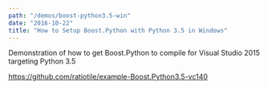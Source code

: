 ```yaml
---
path: "/demos/boost-python3.5-win"
date: "2016-10-22"
title: "How to Setup Boost.Python with Python 3.5 in Windows"
---
```

Demonstration of how to get Boost.Python to compile for Visual Studio 2015 targeting Python 3.5
<!-- end excerpt -->

https://github.com/ratiotile/example-Boost.Python3.5-vc140

